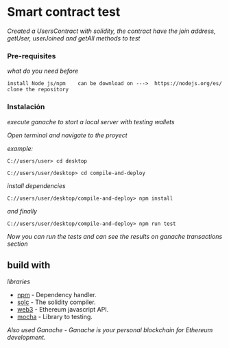 # Smart contract test

_Created a UsersContract with solidity, the contract have the join address, getUser, userJoined and getAll methods to test_

### Pre-requisites

_what do you need before_

```
install Node js/npm    can be download on --->  https://nodejs.org/es/
clone the repository
```

### Instalación

_execute ganache to start a local server with testing wallets_

_Open terminal and navigate to the proyect_

_example:_
```
C://users/user> cd desktop
```
```
C://users/user/desktop> cd compile-and-deploy
```
_install dependencies_

```
C://users/user/desktop/compile-and-deploy> npm install
```
_and finally_
```
C://users/user/desktop/compile-and-deploy> npm run test
```
_Now you can run the tests and can see the results on ganache transactions section_


## build with 

_libraries_

* [npm](https://nodejs.org/es/) - Dependency handler.
* [solc](https://github.com/ethereum/solc-js) - The solidity compiler.
* [web3](https://web3js.readthedocs.io/en/v1.7.1/) - Ethereum javascript API.
* [mocha](https://mochajs.org/) - Library to testing.

_Also used Ganache - Ganache is your personal blockchain for Ethereum development._